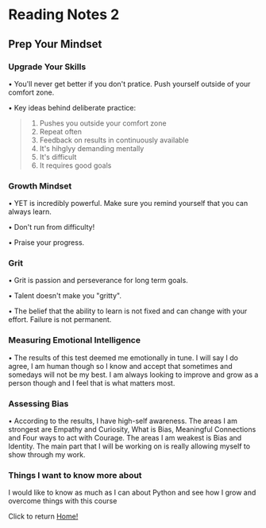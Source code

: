 # Reading Notes 2

## Prep Your Mindset

### Upgrade Your Skills

• You'll never get better if you don't pratice. Push yourself outside of your comfort zone.

• Key ideas behind deliberate practice:

  > 1. Pushes you outside your comfort zone
  > 2. Repeat often
  > 3. Feedback on results in continuously available
  > 4. It's hihglyy demanding mentally
  > 5. It's difficult
  > 6. It requires good goals

### Growth Mindset

• YET is incredibly powerful. Make sure you remind yourself that you can always learn.

• Don't run from difficulty!

• Praise your progress.

### Grit

• Grit is passion and perseverance for long term goals.

• Talent doesn't make you "gritty".

• The belief that the ability to learn is not fixed and can change with your effort. Failure is not permanent.

### Measuring Emotional Intelligence

• The results of this test deemed me emotionally in tune. I will say I do agree, I am human though so I know and accept that sometimes and somedays will not be my best. I am always looking to improve and grow as a person though and I feel that is what matters most.

### Assessing Bias

• According to the results, I have high-self awareness. The areas I am strongest are Empathy and Curiosity, What is Bias, Meaningful Connections and Four ways to act with Courage. The areas I am weakest is Bias and Identity. The main part that I will be working on is really allowing myself to show through my work.

### Things I want to know more about

I would like to know as much as I can about Python and see how I grow and overcome things with this course

Click to return [Home!](../README.md)
